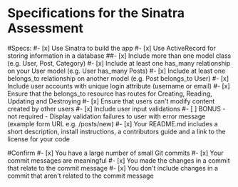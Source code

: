 # Specifications for the Sinatra Assessment

#Specs:
#- [x] Use Sinatra to build the app
#- [x] Use ActiveRecord for storing information in a database
##- [x] Include more than one model class (e.g. User, Post, Category)
#- [x] Include at least one has_many relationship on your User model (e.g. User has_many Posts)
#- [x] Include at least one belongs_to relationship on another model (e.g. Post belongs_to User)
#- [x] Include user accounts with unique login attribute (username or email)
#- [x] Ensure that the belongs_to resource has routes for Creating, Reading, Updating and Destroying
#- [x] Ensure that users can't modify content created by other users
#- [x] Include user input validations
#- [ ] BONUS - not required - Display validation failures to user with error message (example form URL e.g. /posts/new)
#- [x] Your README.md includes a short description, install instructions, a contributors guide and a link to the license for your code

#Confirm
#- [x] You have a large number of small Git commits
#- [x] Your commit messages are meaningful
#- [x] You made the changes in a commit that relate to the commit message
#- [x] You don't include changes in a commit that aren't related to the commit message
